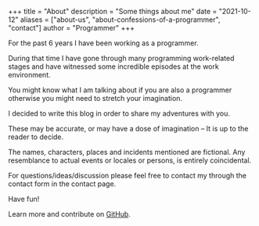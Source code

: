 +++
title = "About"
description = "Some things about me"
date = "2021-10-12"
aliases = ["about-us", "about-confessions-of-a-programmer", "contact"]
author = "Programmer"
+++

For the past 6 years I have been working as a programmer.

During that time I have gone through many programming work-related stages and have witnessed some incredible episodes at the work environment.

You might know what I am talking about if you are also a programmer otherwise you might need to stretch your imagination. 

Ι decided to write this blog in order to share my adventures with you.

These may be accurate, or may have a dose of imagination – It is up to the reader to decide.

The names, characters, places and incidents  mentioned are  fictional. Any resemblance to actual events or locales or persons, is entirely coincidental.

For questions/ideas/discussion please feel free to contact my through the contact form in the contact page. 

Have fun!

Learn more and contribute on [GitHub](https://github.com/ioannakatsanou/Blog).
